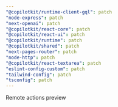 ```yaml
---
"@copilotkit/runtime-client-gql": patch
"node-express": patch
"next-openai": patch
"@copilotkit/react-core": patch
"@copilotkit/react-ui": patch
"@copilotkit/runtime": patch
"@copilotkit/shared": patch
"next-pages-router": patch
"node-http": patch
"@copilotkit/react-textarea": patch
"eslint-config-custom": patch
"tailwind-config": patch
"tsconfig": patch
---
```


Remote actions preview
